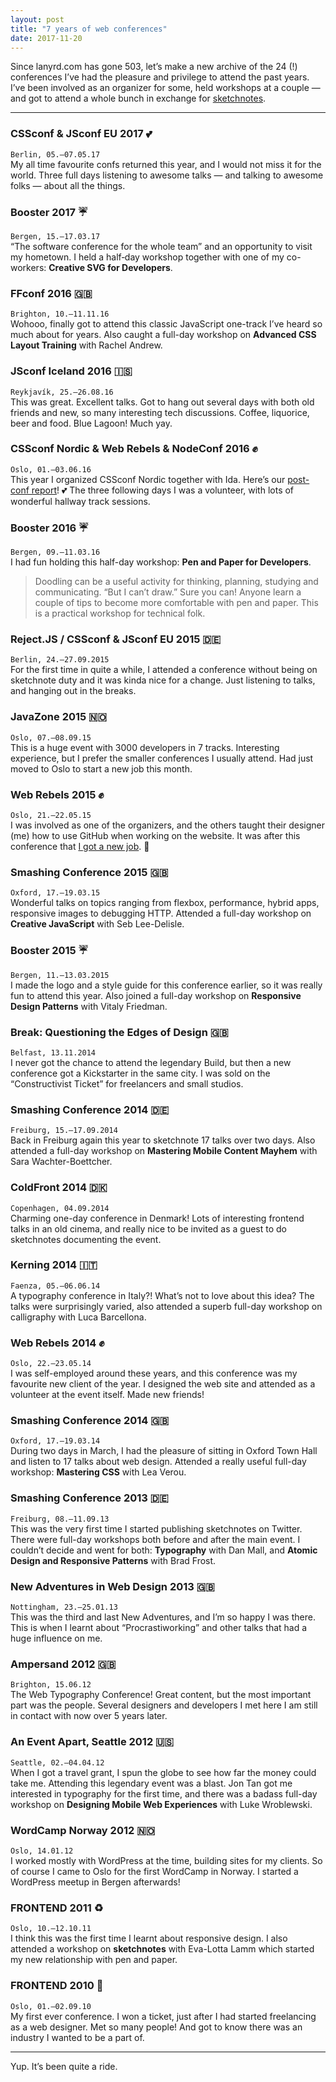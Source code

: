 ```yaml
---
layout: post
title: "7 years of web conferences"
date: 2017-11-20
---
```


Since lanyrd.com has gone 503, let’s make a new archive of the 24 (!) conferences I’ve had the pleasure and privilege to attend the past years. I’ve been involved as an organizer for some, held workshops at a couple — and got to attend a whole bunch in exchange for [sketchnotes](https://elisabethirgens.com/sketchnotes/).

---

### CSSconf & JSconf EU 2017 💕

`Berlin, 05.–07.05.17`<br>
My all time favourite confs returned this year, and I would not miss it for the world. Three full days listening to awesome talks — and talking to awesome folks — about all the things.

### Booster 2017 ☔️

`Bergen, 15.–17.03.17`<br>
“The software conference for the whole team” and an opportunity to visit my hometown. I held a half&#8209;day workshop together with one of my co-workers: **Creative SVG for Developers**.

### FFconf 2016 🇬🇧

`Brighton, 10.–11.11.16`<br>
Wohooo, finally got to attend this classic JavaScript one-track I’ve heard so much about for years. Also caught a full-day workshop on **Advanced CSS Layout Training** with Rachel Andrew.

### JSconf Iceland 2016 🇮🇸

`Reykjavík, 25.–26.08.16`<br>
This was great. Excellent talks. Got to hang out several days with both old friends and new, so many interesting tech discussions. Coffee, liquorice, beer and food. Blue Lagoon! Much yay.

### CSSconf Nordic & Web Rebels & NodeConf 2016 ✊

`Oslo, 01.–03.06.16`<br>
This year I organized CSSconf Nordic together with Ida. Here’s our [post-conf report](http://cssconfno.github.io/2016/)!&nbsp;💕 The&nbsp;three following days I was a volunteer, with lots of wonderful hallway track sessions.

### Booster 2016 ☔️

`Bergen, 09.–11.03.16`<br>
I had fun holding this half-day workshop: **Pen and Paper for Developers**.

> Doodling can be a useful activity for thinking, planning, studying and communicating. “But I can’t draw.” Sure you can! Anyone learn a couple of tips to become more comfortable with pen and paper. This is a practical workshop for technical folk.

### Reject.JS / CSSconf & JSconf EU 2015 🇩🇪

`Berlin, 24.–27.09.2015`<br>
For the first time in quite a while, I attended a conference without being on sketchnote duty and it was kinda nice for a change. Just listening to talks, and hanging out in the breaks.

### JavaZone 2015 🇳🇴

`Oslo, 07.–08.09.15`<br>
This is a huge event with 3000 developers in 7 tracks. Interesting experience, but I prefer the smaller conferences I usually attend. Had just moved to Oslo to start a new job this month.

### Web Rebels 2015 ✊

`Oslo, 21.–22.05.15`<br>
I was involved as one of the organizers, and the others taught their designer (me) how to use GitHub when working on the website. It was after this conference that [I got a new job](https://elisabethirgens.com/2015/a-rebel-fairy-tale/). 🚀

### Smashing Conference 2015 🇬🇧

`Oxford, 17.–19.03.15`<br>
Wonderful talks on topics ranging from flexbox, performance, hybrid apps, responsive images to debugging HTTP. Attended a full-day workshop on **Creative JavaScript** with Seb Lee-Delisle.

### Booster 2015 ☔️

`Bergen, 11.–13.03.2015`<br>
I made the logo and a style guide for this conference earlier, so it was really fun to attend this year. Also joined a full-day workshop on **Responsive Design Patterns** with Vitaly Friedman.

### Break: Questioning the Edges of Design 🇬🇧

`Belfast, 13.11.2014`<br>
I never got the chance to attend the legendary Build, but then a new conference got a Kickstarter in the same city. I was sold on the “Constructivist Ticket” for freelancers and small studios.

### Smashing Conference 2014 🇩🇪

`Freiburg, 15.–17.09.2014`<br>
Back in Freiburg again this year to sketchnote 17 talks over two days. Also attended a
full-day workshop on **Mastering Mobile Content Mayhem** with Sara Wachter-Boettcher.

### ColdFront 2014 🇩🇰

`Copenhagen, 04.09.2014`<br>
Charming one-day conference in Denmark! Lots of interesting frontend talks in an old cinema, and really nice to be invited as a guest to do sketchnotes documenting the event.

### Kerning 2014 🇮🇹

`Faenza, 05.–06.06.14`<br>
A typography conference in Italy?! What’s not to love about this idea? The talks were surprisingly varied, also attended a superb full-day workshop on calligraphy with Luca Barcellona.

### Web Rebels 2014 ✊

`Oslo, 22.–23.05.14`<br>
I was self-employed around these years, and this conference was my favourite new client of the year. I designed the web site and attended as a volunteer at the event itself. Made new friends!

### Smashing Conference 2014 🇬🇧

`Oxford, 17.–19.03.14`<br>
During two days in March, I had the pleasure of sitting in Oxford Town Hall and listen to 17 talks about web design. Attended a really useful full-day workshop: **Mastering CSS** with Lea Verou.

### Smashing Conference 2013 🇩🇪

`Freiburg, 08.–11.09.13`<br>
This was the very first time I started publishing sketchnotes on Twitter. There were full-day workshops both before and after the main event. I couldn’t decide and went for both: **Typography** with Dan Mall, and **Atomic Design and Responsive Patterns** with Brad Frost.

### New Adventures in Web Design 2013 🇬🇧

`Nottingham, 23.–25.01.13`<br>
This was the third and last New Adventures, and I’m so happy I was there. This is when I learnt about “Procrastiworking” and other talks that had a huge influence on me.

### Ampersand 2012 🇬🇧

`Brighton, 15.06.12`<br>
The Web Typography Conference! Great content, but the most important part was the people. Several designers and developers I met here I am still in contact with now over 5 years later.

### An Event Apart, Seattle 2012 🇺🇸

`Seattle, 02.–04.04.12`<br>
When I got a travel grant, I spun the globe to see how far the money could take me. Attending this legendary event was a blast. Jon Tan got me interested in typography for the first time, and there was a badass full-day workshop on **Designing Mobile Web Experiences** with Luke Wroblewski.

### WordCamp Norway 2012 🇳🇴

`Oslo, 14.01.12`<br>
I worked mostly with WordPress at the time, building sites for my clients. So of course I came to Oslo for the first WordCamp in Norway. I started a WordPress meetup in Bergen afterwards!

### FRONTEND 2011 ♻️

`Oslo, 10.–12.10.11`<br>
I think this was the first time I learnt about responsive design. I also attended a workshop on **sketchnotes** with Eva-Lotta Lamm which started my new relationship with pen and paper.

### FRONTEND 2010 🌱

`Oslo, 01.–02.09.10`<br>
My first ever conference. I won a ticket, just after I had started freelancing as a web designer. Met so many people! And got to know there was an industry I wanted to be a part of.

---

Yup. It’s been quite a ride.
